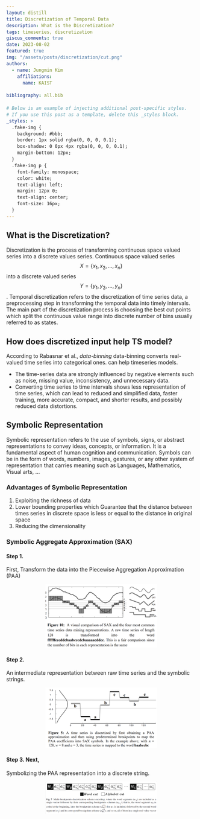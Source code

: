 ```yaml
---
layout: distill
title: Discretization of Temporal Data 
description: What is the Discretization?
tags: timeseries, discretization 
giscus_comments: true
date: 2023-08-02
featured: true
img: "/assets/posts/discretization/cut.png"
authors:
  - name: Jungmin Kim
    affiliations:
      name: KAIST

bibliography: all.bib

# Below is an example of injecting additional post-specific styles.
# If you use this post as a template, delete this _styles block.
_styles: >
  .fake-img {
    background: #bbb;
    border: 1px solid rgba(0, 0, 0, 0.1);
    box-shadow: 0 0px 4px rgba(0, 0, 0, 0.1);
    margin-bottom: 12px;
  }
  .fake-img p {
    font-family: monospace;
    color: white;
    text-align: left;
    margin: 12px 0;
    text-align: center;
    font-size: 16px;
  }
---
```


## What is the Discretization?

Discretization is the process of transforming continuous space valued series into a discrete values series. Continuous space valued series $$X= \{x_1, x_2, ..., x_n\}$$ into a discrete valued series $$Y=\{y_1, y_2, ..., y_n\}$$. Temporal discretization refers to the discretization of time series data, a preprocessing step in transforming the temporal data into timely intervals.
The main part of the discretization process is choosing the best cut points which split the continuous value range into discrete number of bins usually referred to as states.

## How does discretized input help TS model?
According to Rabasnar et al.<d-cite key="rabanser2020effectiveness">, *data-binning*<d-footnote> data-binning converts real-valued time series into categorical ones. </d-footnote> can help timeseries models. 

* The time-series data are strongly influenced by negative elements such as noise, missing value, inconsistency, and unnecessary data.
* Converting time series to time intervals shows less representation of time series, which can lead to reduced and simplified data, faster training, more accurate, compact, and shorter results, and possibly reduced data distortions.


## Symbolic Representation
Symbolic representation<d-cite key="lin2003symbolic"/> refers to the use of symbols, signs, or abstract representations to convey ideas, concepts, or information. It is a fundamental aspect of human cognition and communication. Symbols can be in the form of words, numbers, images, gestures, or any other system of representation that carries meaning such as Languages, Mathematics, Visual arts, …


### Advantages of Symbolic Representation 

1. Exploiting the richness of data
2. Lower bounding properties which Guarantee that the distance between times series in discrete space is less or equal to the distance in original space
3. Reducing the dimensionality

### Symbolic Aggregate Approximation (SAX)
 
#### Step 1. 

First, Transform the data into the Piecewise Aggregation Approximation (PAA)



<figure>
<center>
<img src="/assets/posts/discretization/comparison.png" style="width:70%">
</center>
<figcaption>
</figcaption>

</figure>

#### Step 2. 
 
 An intermediate representation between raw time series and the symbolic strings.


 <figure>
<center>
<img src="/assets/posts/discretization/paa.png" style="width:70%">
</center>
<figcaption>
</figcaption>
</figure>


####  Step 3. Next, 

Symbolizing the PAA representation into a discrete string.

 <figure>
<center>
<img src="/assets/posts/discretization/cut.png" style="width:70%">
</center>
<figcaption>
</figcaption>
</figure>


